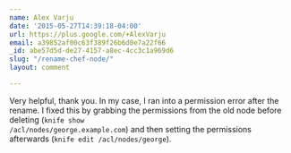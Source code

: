 ```yaml
---
name: Alex Varju
date: '2015-05-27T14:39:18-04:00'
url: https://plus.google.com/+AlexVarju
email: a39852af00c63f389f26b6d0e7a22f66
_id: abe57d5d-de27-4157-a8ec-4cc3c1a969d6
slug: "/rename-chef-node/"
layout: comment

---
```


Very helpful, thank you.  In my case, I ran into a permission error after the rename.  I fixed this by grabbing the permissions from the old node before deleting (<code>knife show /acl/nodes/george.example.com</code>) and then setting the permissions afterwards (<code>knife edit /acl/nodes/george</code>).
